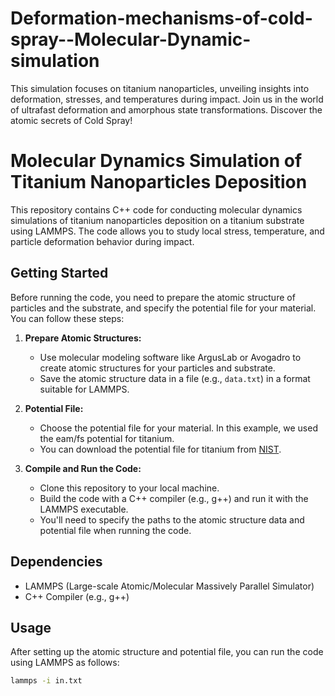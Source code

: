 # Deformation-mechanisms-of-cold-spray--Molecular-Dynamic-simulation
This simulation focuses on titanium nanoparticles, unveiling insights into deformation, stresses, and temperatures during impact. Join us in the world of ultrafast deformation and amorphous state transformations.  Discover the atomic secrets of Cold Spray!
# Molecular Dynamics Simulation of Titanium Nanoparticles Deposition

This repository contains C++ code for conducting molecular dynamics simulations of titanium nanoparticles deposition on a titanium substrate using LAMMPS. The code allows you to study local stress, temperature, and particle deformation behavior during impact.

## Getting Started

Before running the code, you need to prepare the atomic structure of particles and the substrate, and specify the potential file for your material. You can follow these steps:

1. **Prepare Atomic Structures:**
   - Use molecular modeling software like ArgusLab or Avogadro to create atomic structures for your particles and substrate.
   - Save the atomic structure data in a file (e.g., `data.txt`) in a format suitable for LAMMPS.

2. **Potential File:**
   - Choose the potential file for your material. In this example, we used the eam/fs potential for titanium.
   - You can download the potential file for titanium from [NIST](https://www.ctcms.nist.gov/potentials/testing/system/Ti/).

3. **Compile and Run the Code:**
   - Clone this repository to your local machine.
   - Build the code with a C++ compiler (e.g., g++) and run it with the LAMMPS executable.
   - You'll need to specify the paths to the atomic structure data and potential file when running the code.

## Dependencies

- LAMMPS (Large-scale Atomic/Molecular Massively Parallel Simulator)
- C++ Compiler (e.g., g++)

## Usage

After setting up the atomic structure and potential file, you can run the code using LAMMPS as follows:

```bash
lammps -i in.txt
